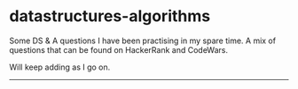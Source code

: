 # datastructures-algorithms

Some DS & A questions I have been practising in my spare time.
A mix of questions that can be found on HackerRank and CodeWars.

Will keep adding as I go on.

--------------------------------------------------------------------------------------------------------------------
